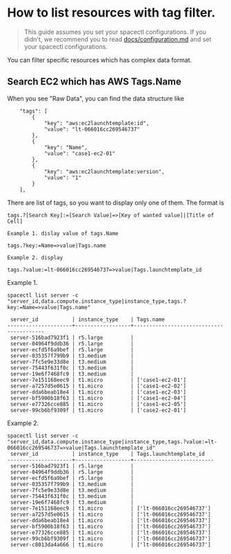 # How to list resources with tag filter.

> This guide assumes you set your spacectl configurations. If you didn't, we recommend you to read [docs/configuration.md](docs/configuration.md) and set your spacectl configurations.

You can filter specific resources which has complex data format.

## Search EC2 which has AWS Tags.Name

When you see "Raw Data", you can find the data structure like

~~~
    "tags": [
        {
            "key": "aws:ec2launchtemplate:id",
            "value": "lt-066016cc269546737"
        },
        {
            "key": "Name",
            "value": "case1-ec2-01"
        },
        {
            "key": "aws:ec2launchtemplate:version",
            "value": "1"
        }
    ],
~~~

There are list of tags, so you want to display only one of them.
The format is

~~~
tags.?[Search Key]:=[Search Value]=>[Key of wanted value]|[Title of Cell]

Example 1. dislay value of tags.Name

tags.?key:=Name=>value|Tags.name

Example 2. display  

tags.?value:=lt-066016cc269546737=>value|Tags.launchtemplate_id

~~~

Example 1.

~~~
spacectl list server -c "server_id,data.compute.instance_type|instance_type,tags.?key:=Name=>value|Tags.name"

 server_id           | instance_type    | Tags.name
---------------------+------------------+-----------------------------------------
 server-516bad7923f1 | r5.large         |
 server-04964f9ddb36 | r5.large         |
 server-ecfd5f6a9bef | r5.large         |
 server-035357f799b9 | t3.medium        |
 server-7fc5e9e33d8e | t3.medium        |
 server-75443f631f0c | t3.medium        |
 server-19e6f7468fc9 | t3.medium        |
 server-7e151168eec9 | t1.micro         | ['case1-ec2-01']
 server-a7257d5e0615 | t1.micro         | ['case1-ec2-02']
 server-dda6beab18e4 | t1.micro         | ['case1-ec2-03']
 server-bf5900b18f63 | t1.micro         | ['case1-ec2-04']
 server-e77326cce885 | t1.micro         | ['case1-ec2-05']
 server-99cb6bf9309f | t1.micro         | ['case2-ec2-01']

~~~


Example 2.

~~~
spacectl list server -c "server_id,data.compute.instance_type|instance_type,tags.?value:=lt-066016cc269546737=>value|Tags.launchtemplate_id"
 server_id           | instance_type    | Tags.launchtemplate_id
---------------------+------------------+--------------------------
 server-516bad7923f1 | r5.large         |
 server-04964f9ddb36 | r5.large         |
 server-ecfd5f6a9bef | r5.large         |
 server-035357f799b9 | t3.medium        |
 server-7fc5e9e33d8e | t3.medium        |
 server-75443f631f0c | t3.medium        |
 server-19e6f7468fc9 | t3.medium        |
 server-7e151168eec9 | t1.micro         | ['lt-066016cc269546737']
 server-a7257d5e0615 | t1.micro         | ['lt-066016cc269546737']
 server-dda6beab18e4 | t1.micro         | ['lt-066016cc269546737']
 server-bf5900b18f63 | t1.micro         | ['lt-066016cc269546737']
 server-e77326cce885 | t1.micro         | ['lt-066016cc269546737']
 server-99cb6bf9309f | t1.micro         | ['lt-066016cc269546737']
 server-c8013da4a666 | t1.micro         | ['lt-066016cc269546737']
 ~~~
